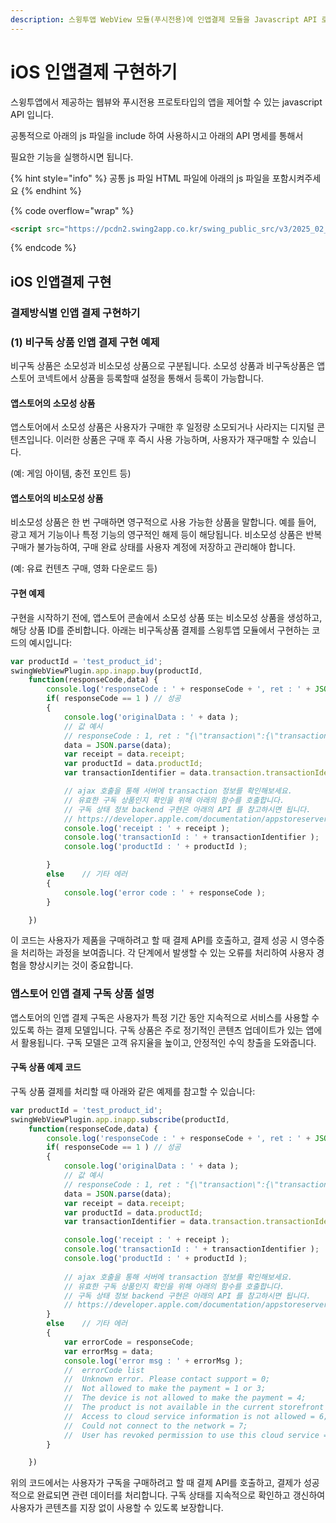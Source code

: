 ```yaml
---
description: 스윙투앱 WebView 모듈(푸시전용)에 인앱결제 모듈을 Javascript API 로 구현하기
---
```


# iOS 인앱결제 구현하기



스윙투앱에서 제공하는 웹뷰와 푸시전용 프로토타입의 앱을 제어할 수 있는 javascript API 입니다.

공통적으로 아래의 js 파일을 include 하여 사용하시고 아래의 API 명세를 통해서

필요한 기능을 실행하시면 됩니다.

{% hint style="info" %}
공통 js 파일 HTML 파일에 아래의 js 파일을 포함시켜주세요
{% endhint %}

{% code overflow="wrap" %}
```html
<script src="https://pcdn2.swing2app.co.kr/swing_public_src/v3/2025_02_14_001/js/swing_app_on_web.js"></script>
```
{% endcode %}



## iOS 인앱결제 구현

### 결제방식별 인앱 결제 구현하기

### (1) 비구독 상품 인앱 결제 구현 예제

비구독 상품은 소모성과 비소모성 상품으로 구분됩니다. 소모성 상품과 비구독상품은 앱스토어 코넥트에서 상품을 등록할때 설정을 통해서 등록이 가능합니다.&#x20;

#### 앱스토어의 소모성 상품

앱스토어에서 소모성 상품은 사용자가 구매한 후 일정량 소모되거나 사라지는 디지털 콘텐츠입니다. 이러한 상품은 구매 후 즉시 사용 가능하며, 사용자가 재구매할 수 있습니다.

(예: 게임 아이템, 충전 포인트 등)

#### 앱스토어의 비소모성 상품

비소모성 상품은 한 번 구매하면 영구적으로 사용 가능한 상품을 말합니다. 예를 들어, 광고 제거 기능이나 특정 기능의 영구적인 해제 등이 해당됩니다. 비소모성 상품은 반복 구매가 불가능하여, 구매 완료 상태를 사용자 계정에 저장하고 관리해야 합니다.

(예: 유료 컨텐츠 구매, 영화 다운로드 등)

#### 구현 예제

구현을 시작하기 전에, 앱스토어 콘솔에서 소모성 상품 또는 비소모성 상품을 생성하고, 해당 상품 ID를 준비합니다. 아래는 비구독상품 결제를 스윙투앱 모듈에서 구현하는 코드의 예시입니다:

```javascript
var productId = 'test_product_id';
swingWebViewPlugin.app.inapp.buy(productId,
    function(responseCode,data) {
        console.log('responseCode : ' + responseCode + ', ret : ' + JSON.stringify(data));
        if( responseCode == 1 ) // 성공
        {
            console.log('originalData : ' + data );                                            
            // 값 예시
            // responseCode : 1, ret : "{\"transaction\":{\"transactionIdentifier\":\"2000000524327453\"},\"productId\":\"swbwregsubweek\",\"needsFinishTransaction\":false,\"originalTransaction\":{\"transactionIdentifier\":null},\"receipt\":\"=test=\",\"quantity\":1}"
            data = JSON.parse(data);
            var receipt = data.receipt;
            var productId = data.productId;
            var transactionIdentifier = data.transaction.transactionIdentifier;

            // ajax 호출을 통해 서버에 transaction 정보를 확인해보세요.
            // 유효한 구독 상품인지 확인을 위해 아래의 함수를 호출합니다.
            // 구독 상태 정보 backend 구현은 아래의 API 를 참고하시면 됩니다.
            // https://developer.apple.com/documentation/appstoreserverapi/get_all_subscription_statuses
            console.log('receipt : ' + receipt );
            console.log('transactionId : ' + transactionIdentifier );
            console.log('productId : ' + productId );

        }
        else    // 기타 에러
        {
            console.log('error code : ' + responseCode );
        }

    })
```

이 코드는 사용자가 제품을 구매하려고 할 때 결제 API를 호출하고, 결제 성공 시 영수증을 처리하는 과정을 보여줍니다. 각 단계에서 발생할 수 있는 오류를 처리하여 사용자 경험을 향상시키는 것이 중요합니다.



### 앱스토어 인앱 결제 구독 상품 설명

앱스토어의 인앱 결제 구독은 사용자가 특정 기간 동안 지속적으로 서비스를 사용할 수 있도록 하는 결제 모델입니다. 구독 상품은 주로 정기적인 콘텐츠 업데이트가 있는 앱에서 활용됩니다. 구독 모델은 고객 유지율을 높이고, 안정적인 수익 창출을 도와줍니다.

#### 구독 상품 예제 코드

구독 상품 결제를 처리할 때 아래와 같은 예제를 참고할 수 있습니다:

```javascript
var productId = 'test_product_id';
swingWebViewPlugin.app.inapp.subscribe(productId,
    function(responseCode,data) {
        console.log('responseCode : ' + responseCode + ', ret : ' + JSON.stringify(data));
        if( responseCode == 1 ) // 성공
        {
            console.log('originalData : ' + data );    
            // 값 예시
            // responseCode : 1, ret : "{\"transaction\":{\"transactionIdentifier\":\"2000000524327453\"},\"productId\":\"swbwregsubweek\",\"needsFinishTransaction\":false,\"originalTransaction\":{\"transactionIdentifier\":null},\"receipt\":\"=test=\",\"quantity\":1}"
            data = JSON.parse(data);
            var receipt = data.receipt;
            var productId = data.productId;
            var transactionIdentifier = data.transaction.transactionIdentifier;

            console.log('receipt : ' + receipt );
            console.log('transactionId : ' + transactionIdentifier );
            console.log('productId : ' + productId );
            
            // ajax 호출을 통해 서버에 transaction 정보를 확인해보세요.
            // 유효한 구독 상품인지 확인을 위해 아래의 함수를 호출합니다.
            // 구독 상태 정보 backend 구현은 아래의 API 를 참고하시면 됩니다.
            // https://developer.apple.com/documentation/appstoreserverapi/get_all_subscription_statuses
        }
        else    // 기타 에러
        {
            var errorCode = responseCode;
            var errorMsg = data;
            console.log('error msg : ' + errorMsg );
            //  errorCode list
            //  Unknown error. Please contact support = 0;
            //  Not allowed to make the payment = 1 or 3;
            //  The device is not allowed to make the payment = 4;
            //  The product is not available in the current storefront = 5;
            //  Access to cloud service information is not allowed = 6;
            //  Could not connect to the network = 7;
            //  User has revoked permission to use this cloud service = 8;
        }

    })
```

위의 코드에서는 사용자가 구독을 구매하려고 할 때 결제 API를 호출하고, 결제가 성공적으로 완료되면 관련 데이터를 처리합니다. 구독 상태를 지속적으로 확인하고 갱신하여 사용자가 콘텐츠를 지장 없이 사용할 수 있도록 보장합니다.

## &#x20;

